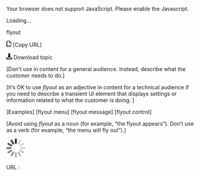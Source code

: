 Your browser does not support JavaScript. Please enable the Javascript.

Loading...

flyout

![Copy URL](flyout_files/Copy.png) [Copy URL]

![Download](flyout_files/Download.png)
Download topic

[Don’t use in content for a general audience. Instead, describe what the customer needs to do.]

[It’s OK to use *flyout* as an adjective in content for a technical audience if you need to describe a transient UI element that displays settings or information related to what the customer is doing. ]

[Examples]
[flyout menu]
[flyout message]
[flyout control]

[Avoid using *flyout* as a noun (for example, “the flyout appears”). Don’t use as a verb (for example, “the menu will fly out”).]

![In progress](flyout_files/activity-large.gif)

URL :


